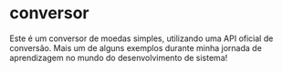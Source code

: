 # conversor

Este é um conversor de moedas simples, utilizando uma API oficial de conversão.
Mais um de alguns exemplos durante minha jornada de aprendizagem no mundo do desenvolvimento de sistema!
